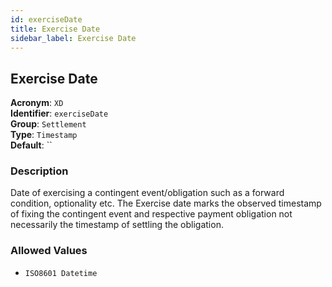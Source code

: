 ```yaml
---
id: exerciseDate
title: Exercise Date
sidebar_label: Exercise Date
---
```


## Exercise Date

**Acronym**: `XD`  
**Identifier**: `exerciseDate`  
**Group**: `Settlement`  
**Type**: `Timestamp`  
**Default**: ``  

### Description
Date of exercising a contingent event/obligation such as a forward condition, optionality etc. The Exercise date marks the observed timestamp of fixing the contingent event and respective payment obligation not necessarily the timestamp of settling the obligation.

### Allowed Values
- `ISO8601 Datetime`
